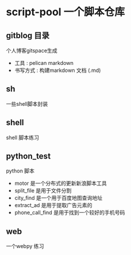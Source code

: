 script-pool 一个脚本仓库
===========

gitblog 目录 
----------------
个人博客gitspace生成    
* 工具 : pelican markdown   
* 书写方式 : 构建markdown 文档  (.md)  

sh
----------------------
一些shell脚本封装   

shell 
----------------
shell 脚本练习  

python_test 
-----------------
python 脚本  
* motor 是一个分布式的更新新浪脚本工具  
* split_file 是用于文件分割  
* city_find 是一个用于百度地图查询地址  
* extract_ad 是用于提取广告元素的    
* phone_call_find 是用于找到一个较好的手机号码  

web
---------------------------
一个webpy 练习  